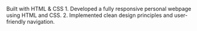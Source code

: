 Built with HTML & CSS
      1. Developed a fully responsive personal webpage using HTML and CSS. 
      2. Implemented clean design principles and user-friendly navigation.
